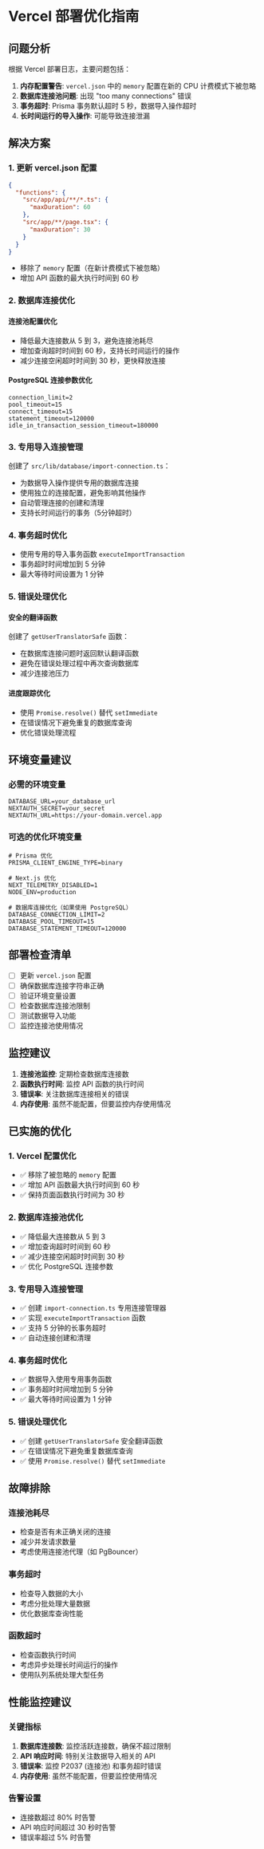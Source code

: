 # Vercel 部署优化指南

## 问题分析

根据 Vercel 部署日志，主要问题包括：

1. **内存配置警告**: `vercel.json` 中的 `memory` 配置在新的 CPU 计费模式下被忽略
2. **数据库连接池问题**: 出现 "too many connections" 错误
3. **事务超时**: Prisma 事务默认超时 5 秒，数据导入操作超时
4. **长时间运行的导入操作**: 可能导致连接泄漏

## 解决方案

### 1. 更新 vercel.json 配置

```json
{
  "functions": {
    "src/app/api/**/*.ts": {
      "maxDuration": 60
    },
    "src/app/**/page.tsx": {
      "maxDuration": 30
    }
  }
}
```

- 移除了 `memory` 配置（在新计费模式下被忽略）
- 增加 API 函数的最大执行时间到 60 秒

### 2. 数据库连接优化

#### 连接池配置优化

- 降低最大连接数从 5 到 3，避免连接池耗尽
- 增加查询超时时间到 60 秒，支持长时间运行的操作
- 减少连接空闲超时时间到 30 秒，更快释放连接

#### PostgreSQL 连接参数优化

```
connection_limit=2
pool_timeout=15
connect_timeout=15
statement_timeout=120000
idle_in_transaction_session_timeout=180000
```

### 3. 专用导入连接管理

创建了 `src/lib/database/import-connection.ts`：

- 为数据导入操作提供专用的数据库连接
- 使用独立的连接配置，避免影响其他操作
- 自动管理连接的创建和清理
- 支持长时间运行的事务（5分钟超时）

### 4. 事务超时优化

- 使用专用的导入事务函数 `executeImportTransaction`
- 事务超时时间增加到 5 分钟
- 最大等待时间设置为 1 分钟

### 5. 错误处理优化

#### 安全的翻译函数

创建了 `getUserTranslatorSafe` 函数：

- 在数据库连接问题时返回默认翻译函数
- 避免在错误处理过程中再次查询数据库
- 减少连接池压力

#### 进度跟踪优化

- 使用 `Promise.resolve()` 替代 `setImmediate`
- 在错误情况下避免重复的数据库查询
- 优化错误处理流程

## 环境变量建议

### 必需的环境变量

```
DATABASE_URL=your_database_url
NEXTAUTH_SECRET=your_secret
NEXTAUTH_URL=https://your-domain.vercel.app
```

### 可选的优化环境变量

```
# Prisma 优化
PRISMA_CLIENT_ENGINE_TYPE=binary

# Next.js 优化
NEXT_TELEMETRY_DISABLED=1
NODE_ENV=production

# 数据库连接优化（如果使用 PostgreSQL）
DATABASE_CONNECTION_LIMIT=2
DATABASE_POOL_TIMEOUT=15
DATABASE_STATEMENT_TIMEOUT=120000
```

## 部署检查清单

- [ ] 更新 `vercel.json` 配置
- [ ] 确保数据库连接字符串正确
- [ ] 验证环境变量设置
- [ ] 检查数据库连接池限制
- [ ] 测试数据导入功能
- [ ] 监控连接池使用情况

## 监控建议

1. **连接池监控**: 定期检查数据库连接数
2. **函数执行时间**: 监控 API 函数的执行时间
3. **错误率**: 关注数据库连接相关的错误
4. **内存使用**: 虽然不能配置，但要监控内存使用情况

## 已实施的优化

### 1. Vercel 配置优化

- ✅ 移除了被忽略的 `memory` 配置
- ✅ 增加 API 函数最大执行时间到 60 秒
- ✅ 保持页面函数执行时间为 30 秒

### 2. 数据库连接池优化

- ✅ 降低最大连接数从 5 到 3
- ✅ 增加查询超时时间到 60 秒
- ✅ 减少连接空闲超时时间到 30 秒
- ✅ 优化 PostgreSQL 连接参数

### 3. 专用导入连接管理

- ✅ 创建 `import-connection.ts` 专用连接管理器
- ✅ 实现 `executeImportTransaction` 函数
- ✅ 支持 5 分钟的长事务超时
- ✅ 自动连接创建和清理

### 4. 事务超时优化

- ✅ 数据导入使用专用事务函数
- ✅ 事务超时时间增加到 5 分钟
- ✅ 最大等待时间设置为 1 分钟

### 5. 错误处理优化

- ✅ 创建 `getUserTranslatorSafe` 安全翻译函数
- ✅ 在错误情况下避免重复数据库查询
- ✅ 使用 `Promise.resolve()` 替代 `setImmediate`

## 故障排除

### 连接池耗尽

- 检查是否有未正确关闭的连接
- 减少并发请求数量
- 考虑使用连接池代理（如 PgBouncer）

### 事务超时

- 检查导入数据的大小
- 考虑分批处理大量数据
- 优化数据库查询性能

### 函数超时

- 检查函数执行时间
- 考虑异步处理长时间运行的操作
- 使用队列系统处理大型任务

## 性能监控建议

### 关键指标

1. **数据库连接数**: 监控活跃连接数，确保不超过限制
2. **API 响应时间**: 特别关注数据导入相关的 API
3. **错误率**: 监控 P2037 (连接池) 和事务超时错误
4. **内存使用**: 虽然不能配置，但要监控使用情况

### 告警设置

- 连接数超过 80% 时告警
- API 响应时间超过 30 秒时告警
- 错误率超过 5% 时告警
